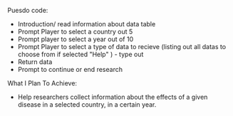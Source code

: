 Puesdo code:
- Introduction/ read information about data table
- Prompt Player to select a country out 5
- Prompt player to select a year out of 10
- Prompt Player to select a type of data to recieve (listing out all datas to choose from if selected "Help" ) - type out
- Return data
- Prompt to continue or end research

What I Plan To Achieve:
- Help researchers collect information about the effects of a given disease in a selected country, in a certain year.